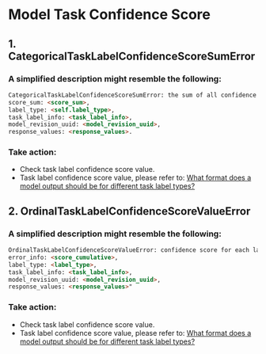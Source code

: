 # Model Task Confidence Score

## 1. CategoricalTaskLabelConfidenceScoreSumError
### A simplified description might resemble the following:
```html
CategoricalTaskLabelConfidenceScoreSumError: the sum of all confidence scores of a taxonomy should be 1
score_sum: <score_sum>,
label_type: <self.label_type>, 
task_label_info: <task_label_info>, 
model_revision_uuid: <model_revision_uuid>, 
response_values: <response_values>.
```
### Take action:
- Check task label confidence score value.
- Task label confidence score value, please refer to: [What format does a model output should be for different task label types?](https://github.com/Azure/carnegie-mop#q-what-format-does-a-model-output-should-be-for-different-task-label-types)

## 2. OrdinalTaskLabelConfidenceScoreValueError
### A simplified description might resemble the following:
```html
OrdinalTaskLabelConfidenceScoreValueError: confidence score for each label should be cumulative.
error_info: <score_cumulative>, 
label_type: <label_type>, 
task_label_info: <task_label_info>, 
model_revision_uuid: <model_revision_uuid>,
response_values: <response_values>"
```

### Take action:
- Check task label confidence score value.
- Task label confidence score value, please refer to: [What format does a model output should be for different task label types?](https://github.com/Azure/carnegie-mop#q-what-format-does-a-model-output-should-be-for-different-task-label-types)


